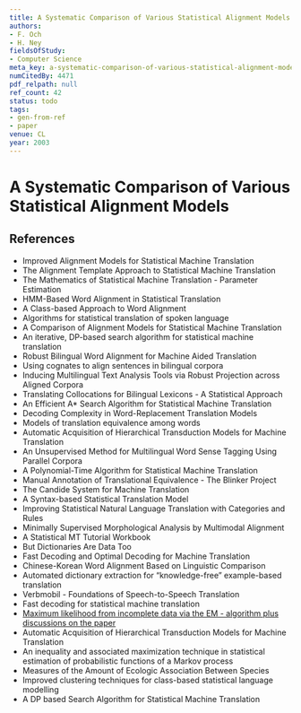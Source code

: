 ```yaml
---
title: A Systematic Comparison of Various Statistical Alignment Models
authors:
- F. Och
- H. Ney
fieldsOfStudy:
- Computer Science
meta_key: a-systematic-comparison-of-various-statistical-alignment-models
numCitedBy: 4471
pdf_relpath: null
ref_count: 42
status: todo
tags:
- gen-from-ref
- paper
venue: CL
year: 2003
---
```


# A Systematic Comparison of Various Statistical Alignment Models

## References

- Improved Alignment Models for Statistical Machine Translation
- The Alignment Template Approach to Statistical Machine Translation
- The Mathematics of Statistical Machine Translation - Parameter Estimation
- HMM-Based Word Alignment in Statistical Translation
- A Class-based Approach to Word Alignment
- Algorithms for statistical translation of spoken language
- A Comparison of Alignment Models for Statistical Machine Translation
- An iterative, DP-based search algorithm for statistical machine translation
- Robust Bilingual Word Alignment for Machine Aided Translation
- Using cognates to align sentences in bilingual corpora
- Inducing Multilingual Text Analysis Tools via Robust Projection across Aligned Corpora
- Translating Collocations for Bilingual Lexicons - A Statistical Approach
- An Efficient A* Search Algorithm for Statistical Machine Translation
- Decoding Complexity in Word-Replacement Translation Models
- Models of translation equivalence among words
- Automatic Acquisition of Hierarchical Transduction Models for Machine Translation
- An Unsupervised Method for Multilingual Word Sense Tagging Using Parallel Corpora
- A Polynomial-Time Algorithm for Statistical Machine Translation
- Manual Annotation of Translational Equivalence - The Blinker Project
- The Candide System for Machine Translation
- A Syntax-based Statistical Translation Model
- Improving Statistical Natural Language Translation with Categories and Rules
- Minimally Supervised Morphological Analysis by Multimodal Alignment
- A Statistical MT Tutorial Workbook
- But Dictionaries Are Data Too
- Fast Decoding and Optimal Decoding for Machine Translation
- Chinese-Korean Word Alignment Based on Linguistic Comparison
- Automated dictionary extraction for “knowledge-free” example-based translation
- Verbmobil - Foundations of Speech-to-Speech Translation
- Fast decoding for statistical machine translation
- [Maximum likelihood from incomplete data via the EM - algorithm plus discussions on the paper](./maximum-likelihood-from-incomplete-data-via-the-em-algorithm-plus-discussions-on-the-paper.md)
- Automatic Acquisition of Hierarchical Transduction Models for Machine Translation
- An inequality and associated maximization technique in statistical estimation of probabilistic functions of a Markov process
- Measures of the Amount of Ecologic Association Between Species
- Improved clustering techniques for class-based statistical language modelling
- A DP based Search Algorithm for Statistical Machine Translation

